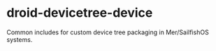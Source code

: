 droid-devicetree-device
=======================

Common includes for custom device tree packaging in Mer/SailfishOS systems.
